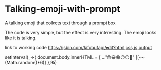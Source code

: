 # Talking-emoji-with-prompt
A talking emoji that collects text through a prompt box

The code is very simple, but the effect is very interesting. The emoji looks like it is talking.

link to working code https://jsbin.com/kifobufagi/edit?html,css,js,output

setInterval(_=>{
  document.body.innerHTML = [
    ..."😮😀😁😐😑😬"
  ][~~(Math.random()*6)]
},95)
